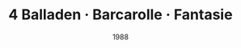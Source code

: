 ---
discogs_id: 4042741
discogs_master_id: 446045
title: 4 Balladen · Barcarolle · Fantasie
artists: ['Krystian Zimerman']
date: 1988
genre: ['Classical']
image: 4 Balladen · Barcarolle · Fantasie-4042741.jpg
label: Deutsche Grammophon
country: Germany
---